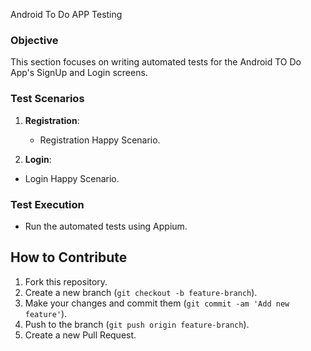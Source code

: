 Android To Do APP Testing

### Objective

This section focuses on writing automated tests for the Android TO Do App's SignUp and Login screens.

### Test Scenarios

1. **Registration**:
   - Registration Happy Scenario.
   
3. **Login**:
  - Login Happy Scenario.

### Test Execution
   - Run the automated tests using Appium.

## How to Contribute

1. Fork this repository.
2. Create a new branch (`git checkout -b feature-branch`).
3. Make your changes and commit them (`git commit -am 'Add new feature'`).
4. Push to the branch (`git push origin feature-branch`).
5. Create a new Pull Request.


